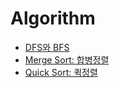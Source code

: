 # Algorithm

- [DFS와 BFS](DFS_and_BFS.md)
- [Merge Sort: 합병정렬](merge_sort.md)
- [Quick Sort: 퀵정렬](quick_sort.md)